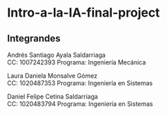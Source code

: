 # Intro-a-la-IA-final-project
## Integrandes

Andrés Santiago Ayala Saldarriaga  
CC: 1007242393
Programa: Ingeniería Mecánica


Laura Daniela Monsalve Gómez  
CC: 1020487353
Programa: Ingeniería en Sistemas

Daniel Felipe Cetina Saldarriaga  
CC: 1020483794 
Programa: Ingeniería en Sistemas
